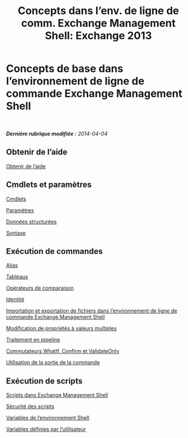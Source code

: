 ﻿---
title: 'Concepts dans l’env. de ligne de comm. Exchange Management Shell: Exchange 2013'
TOCTitle: Concepts de base dans l’environnement de ligne de commande Exchange Management Shell
ms:assetid: 87289884-7526-4f12-bf36-b252f4eff97e
ms:mtpsurl: https://technet.microsoft.com/fr-fr/library/Dn659284(v=EXCHG.150)
ms:contentKeyID: 61602028
ms.date: 05/23/2018
mtps_version: v=EXCHG.150
ms.translationtype: MT
---

# Concepts de base dans l’environnement de ligne de commande Exchange Management Shell

 

_**Dernière rubrique modifiée :** 2014-04-04_

## Obtenir de l’aide

[Obtenir de l’aide](https://technet.microsoft.com/fr-fr/library/aa997174\(v=exchg.150\))

## Cmdlets et paramètres

[Cmdlets](cmdlets-exchange-2013-help.md)

[Paramètres](https://technet.microsoft.com/fr-fr/library/bb124388\(v=exchg.150\))

[Données structurées](https://technet.microsoft.com/fr-fr/library/aa996386\(v=exchg.150\))

[Syntaxe](https://technet.microsoft.com/fr-fr/library/bb123552\(v=exchg.150\))

## Exécution de commandes

[Alias](https://technet.microsoft.com/fr-fr/library/bb123977\(v=exchg.150\))

[Tableaux](https://technet.microsoft.com/fr-fr/library/aa998267\(v=exchg.150\))

[Opérateurs de comparaison](https://technet.microsoft.com/fr-fr/library/bb125229\(v=exchg.150\))

[Identité](identity-exchange-2013-help.md)

[Importation et exportation de fichiers dans l’environnement de ligne de commande Exchange Management Shell](import-and-export-files-in-the-exchange-management-shell-exchange-2013-help.md)

[Modification de propriétés à valeurs multiples](modifying-multivalued-properties-exchange-2013-help.md)

[Traitement en pipeline](https://technet.microsoft.com/fr-fr/library/aa998260\(v=exchg.150\))

[Commutateurs WhatIf, Confirm et ValidateOnly](whatif-confirm-and-validateonly-switches-exchange-2013-help.md)

[Utilisation de la sortie de la commande](working-with-command-output-exchange-2013-help.md)

## Exécution de scripts

[Scripts dans Exchange Management Shell](https://technet.microsoft.com/fr-fr/library/bb123798\(v=exchg.150\))

[Sécurité des scripts](https://technet.microsoft.com/fr-fr/library/bb125017\(v=exchg.150\))

[Variables de l’environnement Shell](https://technet.microsoft.com/fr-fr/library/bb124036\(v=exchg.150\))

[Variables définies par l’utilisateur](https://technet.microsoft.com/fr-fr/library/bb123690\(v=exchg.150\))


